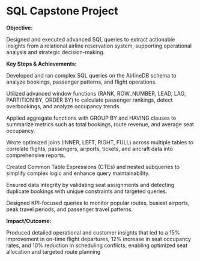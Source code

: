 # SQL Capstone Project
**Objective:**

Designed and executed advanced SQL queries to extract actionable insights from a relational airline reservation system, supporting operational analysis and strategic decision-making.

**Key Steps & Achievements:**

Developed and ran complex SQL queries on the AirlineDB schema to analyze bookings, passenger patterns, and flight operations.

Utilized advanced window functions (RANK, ROW_NUMBER, LEAD, LAG, PARTITION BY, ORDER BY) to calculate passenger rankings, detect overbookings, and analyze occupancy trends.

Applied aggregate functions with GROUP BY and HAVING clauses to summarize metrics such as total bookings, route revenue, and average seat occupancy.

Wrote optimized joins (INNER, LEFT, RIGHT, FULL) across multiple tables to correlate flights, passengers, airports, tickets, and aircraft data into comprehensive reports.

Created Common Table Expressions (CTEs) and nested subqueries to simplify complex logic and enhance query maintainability.

Ensured data integrity by validating seat assignments and detecting duplicate bookings with unique constraints and targeted queries.

Designed KPI-focused queries to monitor popular routes, busiest airports, peak travel periods, and passenger travel patterns.

**Impact/Outcome:**

Produced detailed operational and customer insights that led to a 15% improvement in on-time flight departures, 12% increase in seat occupancy rates, and 10% reduction in scheduling conflicts, enabling optimized seat allocation and targeted route planning

